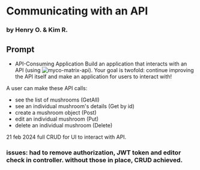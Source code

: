 # Communicating with an API
### by Henry O. & Kim R.

## Prompt
* API-Consuming Application
 Build an application that interacts with an API (using ![myco-matrix-api](https://github.com/kimmykokonut/myco-matrix)). Your goal is twofold: continue improving the API itself and make an application for users to interact with!

 A user can make these API calls:
 - see the list of mushrooms (GetAll)
 - see an individual mushroom's details (Get by id)
 - create a mushroom object (Post)
 - edit an individual mushroom (Put)
 - delete an individual mushroom (Delete)

 21 feb 2024
 full CRUD for UI to interact with API.

 ### issues: had to remove authorization, JWT token and editor check in controller.  without those in place, CRUD achieved.